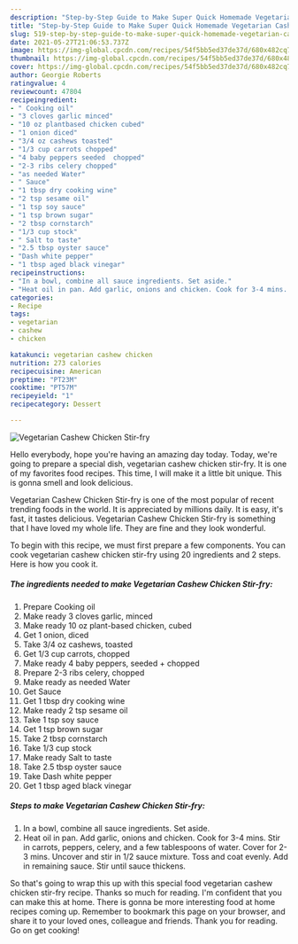 ```yaml
---
description: "Step-by-Step Guide to Make Super Quick Homemade Vegetarian Cashew Chicken Stir-fry"
title: "Step-by-Step Guide to Make Super Quick Homemade Vegetarian Cashew Chicken Stir-fry"
slug: 519-step-by-step-guide-to-make-super-quick-homemade-vegetarian-cashew-chicken-stir-fry
date: 2021-05-27T21:06:53.737Z
image: https://img-global.cpcdn.com/recipes/54f5bb5ed37de37d/680x482cq70/vegetarian-cashew-chicken-stir-fry-recipe-main-photo.jpg
thumbnail: https://img-global.cpcdn.com/recipes/54f5bb5ed37de37d/680x482cq70/vegetarian-cashew-chicken-stir-fry-recipe-main-photo.jpg
cover: https://img-global.cpcdn.com/recipes/54f5bb5ed37de37d/680x482cq70/vegetarian-cashew-chicken-stir-fry-recipe-main-photo.jpg
author: Georgie Roberts
ratingvalue: 4
reviewcount: 47804
recipeingredient:
- " Cooking oil"
- "3 cloves garlic minced"
- "10 oz plantbased chicken cubed"
- "1 onion diced"
- "3/4 oz cashews toasted"
- "1/3 cup carrots chopped"
- "4 baby peppers seeded  chopped"
- "2-3 ribs celery chopped"
- "as needed Water"
- " Sauce"
- "1 tbsp dry cooking wine"
- "2 tsp sesame oil"
- "1 tsp soy sauce"
- "1 tsp brown sugar"
- "2 tbsp cornstarch"
- "1/3 cup stock"
- " Salt to taste"
- "2.5 tbsp oyster sauce"
- "Dash white pepper"
- "1 tbsp aged black vinegar"
recipeinstructions:
- "In a bowl, combine all sauce ingredients. Set aside."
- "Heat oil in pan. Add garlic, onions and chicken. Cook for 3-4 mins. Stir in carrots, peppers, celery, and a few tablespoons of water. Cover for 2-3 mins. Uncover and stir in 1/2 sauce mixture. Toss and coat evenly. Add in remaining sauce. Stir until sauce thickens."
categories:
- Recipe
tags:
- vegetarian
- cashew
- chicken

katakunci: vegetarian cashew chicken 
nutrition: 273 calories
recipecuisine: American
preptime: "PT23M"
cooktime: "PT57M"
recipeyield: "1"
recipecategory: Dessert

---
```



![Vegetarian Cashew Chicken Stir-fry](https://img-global.cpcdn.com/recipes/54f5bb5ed37de37d/680x482cq70/vegetarian-cashew-chicken-stir-fry-recipe-main-photo.jpg)

Hello everybody, hope you're having an amazing day today. Today, we're going to prepare a special dish, vegetarian cashew chicken stir-fry. It is one of my favorites food recipes. This time, I will make it a little bit unique. This is gonna smell and look delicious.

Vegetarian Cashew Chicken Stir-fry is one of the most popular of recent trending foods in the world. It is appreciated by millions daily. It is easy, it's fast, it tastes delicious. Vegetarian Cashew Chicken Stir-fry is something that I have loved my whole life. They are fine and they look wonderful.




To begin with this recipe, we must first prepare a few components. You can cook vegetarian cashew chicken stir-fry using 20 ingredients and 2 steps. Here is how you cook it.

<!--inarticleads1-->

##### The ingredients needed to make Vegetarian Cashew Chicken Stir-fry:

1. Prepare  Cooking oil
1. Make ready 3 cloves garlic, minced
1. Make ready 10 oz plant-based chicken, cubed
1. Get 1 onion, diced
1. Take 3/4 oz cashews, toasted
1. Get 1/3 cup carrots, chopped
1. Make ready 4 baby peppers, seeded + chopped
1. Prepare 2-3 ribs celery, chopped
1. Make ready as needed Water
1. Get  Sauce
1. Get 1 tbsp dry cooking wine
1. Make ready 2 tsp sesame oil
1. Take 1 tsp soy sauce
1. Get 1 tsp brown sugar
1. Take 2 tbsp cornstarch
1. Take 1/3 cup stock
1. Make ready  Salt to taste
1. Take 2.5 tbsp oyster sauce
1. Take Dash white pepper
1. Get 1 tbsp aged black vinegar




<!--inarticleads2-->

##### Steps to make Vegetarian Cashew Chicken Stir-fry:

1. In a bowl, combine all sauce ingredients. Set aside.
1. Heat oil in pan. Add garlic, onions and chicken. Cook for 3-4 mins. Stir in carrots, peppers, celery, and a few tablespoons of water. Cover for 2-3 mins. Uncover and stir in 1/2 sauce mixture. Toss and coat evenly. Add in remaining sauce. Stir until sauce thickens.




So that's going to wrap this up with this special food vegetarian cashew chicken stir-fry recipe. Thanks so much for reading. I'm confident that you can make this at home. There is gonna be more interesting food at home recipes coming up. Remember to bookmark this page on your browser, and share it to your loved ones, colleague and friends. Thank you for reading. Go on get cooking!
